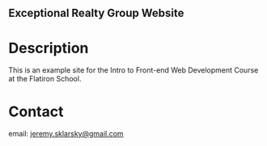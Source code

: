Exceptional Realty Group Website
---

# Description

This is an example site for the Intro to Front-end Web Development Course at the Flatiron School.

# Contact

email: jeremy.sklarsky@gmail.com